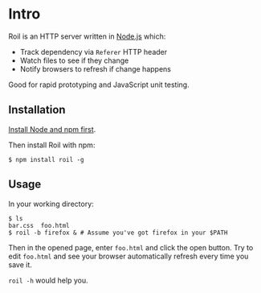 # Intro

Roil is an HTTP server written in [Node.js](http://nodejs.org) which:

* Track dependency via `Referer` HTTP header
* Watch files to see if they change
* Notify browsers to refresh if change happens

Good for rapid prototyping and JavaScript unit testing.

## Installation

[Install Node and npm first](https://github.com/joyent/node/wiki/Installation).

Then install Roil with npm:

    $ npm install roil -g

## Usage

In your working directory:

    $ ls
    bar.css  foo.html
    $ roil -b firefox & # Assume you've got firefox in your $PATH

Then in the opened page, enter `foo.html` and click the open button.
Try to edit `foo.html` and see your browser automatically refresh
every time you save it.

`roil -h` would help you.
